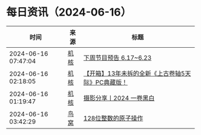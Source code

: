 ﻿# 每日资讯（2024-06-16）

|时间|来源|标题|
|---|---|---|
|2024-06-16 07:47:04|[机核](https://www.gcores.com/rss)|[下周节目预告 6.17~6.23](https://www.gcores.com/articles/183540)|
|2024-06-16 02:18:05|[机核](https://www.gcores.com/rss)|[【开箱】13年未拆的全新《上古卷轴5天际》PC典藏版！](https://www.gcores.com/videos/183534)|
|2024-06-16 01:19:47|[机核](https://www.gcores.com/rss)|[摄影分享丨2024 一卷黑白](https://www.gcores.com/articles/183535)|
|2024-06-16 03:42:29|[鸟窝](https://colobu.com/atom.xml)|[128位整数的原子操作](https://colobu.com/2024/06/16/atomic128/)|
